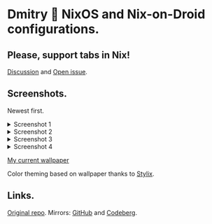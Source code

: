 # Dmitry 🌊 NixOS and Nix-on-Droid configurations.

## Please, support tabs in Nix!

[Discussion](https://github.com/NixOS/nix/pull/2911) and [Open issue](https://github.com/NixOS/nix/issues/7834).

## Screenshots.

Newest first.

<details>
<summary>Screenshot 1</summary>
<img src="https://share.voronind.com/readme/04_video.gif" />
<img width=400px src="https://share.voronind.com/readme/04_android_lock.png" />
<img width=400px src="https://share.voronind.com/readme/04_android_nod.png" />
<br><a href="https://ailivewallpapers.com/lunatic-arknights-live-wallpaper/">Wallpaper Source</a>
<br><a href="https://share.voronind.com/wallpaper/Live_Wallpaper_Pc_Com-Lunatic-Arknights-1920_X_1080.mp4">Wallpaper Mirror</a>
</details>

<details>
<summary>Screenshot 2</summary>
<img src="https://share.voronind.com/readme/03_video.gif" />
<img width=400px src="https://share.voronind.com/readme/03_android_lock.png" />
<img width=400px src="https://share.voronind.com/readme/03_android_nod.png" />
<br><a href="https://ailivewallpapers.com/music-cat-live-wallpaper/">Wallpaper Source</a>
<br><a href="https://share.voronind.com/wallpaper/Live_Wallpaper_Pc_Com-Music-Cat-3840_X_2160.mp4">Wallpaper Mirror</a>
</details>

<details>
<summary>Screenshot 3</summary>
<img src="https://share.voronind.com/readme/02_Video.gif" />
<img width=400px src="https://share.voronind.com/readme/02_AndroidLock.png" />
<img width=400px src="https://share.voronind.com/readme/02_AndroidNod.png" />
<br><a href="https://moewalls.com/games/mita-shy-miside-live-wallpaper/">Wallpaper Source</a>
<br><a href="https://share.voronind.com/wallpaper/MitaShyMisideMoewallsCom.mp4">Wallpaper Mirror</a>
</details>
<details>

<summary>Screenshot 4</summary>
<img src="https://share.voronind.com/readme/01_Video.gif" />
<img width=400px src="https://share.voronind.com/readme/01_AndroidLock.png" />
<img width=400px src="https://share.voronind.com/readme/01_AndroidNod.png" />
<br><a href="https://moewalls.com/games/garden-lake-minecraft-live-wallpaper/">Wallpaper Source</a>
<br><a href="https://share.voronind.com/wallpaper/GardenLakeMinecraftMoewallsCom.mp4">Wallpaper Mirror</a>
</details>

[My current wallpaper](option/Wallpaper.nix#L13)

Color theming based on wallpaper thanks to [Stylix](https://github.com/danth/stylix).

## Links.

[Original repo](https://git.voronind.com/voronind/nix).
Mirrors: [GitHub](https://github.com/voronind-com/nix) and [Codeberg](https://codeberg.org/voronind/nix).
